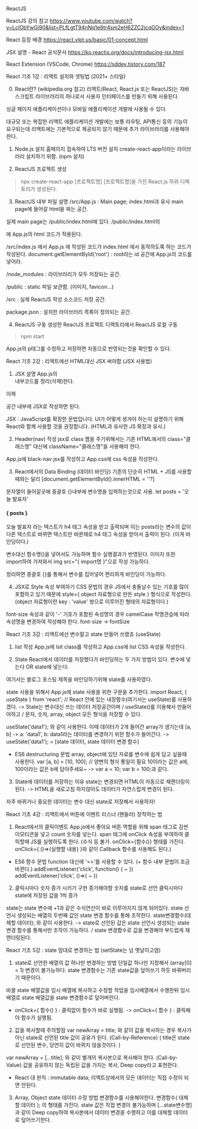 ReactJS 

ReactJS 강의 참고
https://www.youtube.com/watch?v=LclObYwGj90&list=PLfLgtT94nNq1e6tr4sm2eH6ZZC2jcqGOy&index=1

React 등장 배경
https://react.vlpt.us/basic/01-concept.html

JSX 설명 - React 공식문서
https://ko.reactjs.org/docs/introducing-jsx.html

React Extension (VSCode, Chrome)
https://sddev.tistory.com/187



React 기초 1강 : 리액트 설치와 셋팅법 (2021+ 스타일)

0) React란? (wikipedia.org 참고)
리액트(React, React.js 또는 ReactJS)는 자바스크립트 라이브러리의 하나로서 사용자 인터페이스를 만들기 위해 사용된다.

싱글 페이지 애플리케이션이나 모바일 애플리케이션 개발에 사용될 수 있다.

대규모 또는 복잡한 리액트 애플리케이션 개발에는 보통 라우팅, API통신 등의 기능이 요구되는데 리액트에는 기본적으로 제공되지 않기 때문에 추가 라이브러리를 사용해야 한다.


1) Node.js 설치
홈페이지 접속하여 LTS 버전 설치
create-react-app이라는 라이브러리 설치하기 위함. (npm 설치)


2) ReactJS 프로젝트 생성
> npx create-react-app [프로젝트명]
[프로젝트명]을 가진 React.js 하위 디렉토리가 생성된다.


3) ReactJS 내부 파일 설명
/src/App.js : Main page; index.html과 유사
main page에 들어갈 html을 짜는 공간.

실제 main page는 /public/index.html에 있다.
/public/index.html의 <div id="root"></div>에 App.js의 html 코드가 적용된다.

/src/index.js 에서 App.js 에 작성된 코드가 index.html 에서 동작하도록 하는 코드가 작성된다.
document.getElementById('root') : root라는 id 공간에 App.js의 코드를 넣어라.

/node_modules : 라이브러리가 모두 저장되는 공간.

/public : static 파일 보관함. (이미지, favicon...)

/src : 실제 ReactJS 작성 소스코드 저장 공간.

package.json : 설치한 라이브러리 목록이 정의되는 공간.


4) ReactJS 구동
생성한 ReactJS 프로젝트 디렉토리에서 ReactJS 로컬 구동
> npm start

App.js의 p태그를 수정하고 저장하면 자동으로 반영되는것을 확인할 수 있다.





React 기초 2강 : 리액트에선 HTML대신 JSX 써야함 (JSX 사용법)

1) JSX 설명
App.js의 <div className="App"></div> 내부코드를 정리(삭제)한다.

이제 <div className="App"></div> 공간 내부에 JSX로 작성하면 된다.

JSX : JavaScript를 확장한 문법입니다. UI가 어떻게 생겨야 하는지 설명하기 위해 React와 함께 사용할 것을 권장합니다. 
(HTML과 유사한 JS 확장과 유사.)


2) Header(nav) 작성
jsx로 class 몀을 주기위해서는 기존 HTML에서의 class="클래스명" 대신에
className="클래스명"을 사용해야 한다.

App.js에 black-nav jsx를 작성하고 App.css에 css 속성을 작성한다.


3) React에서의 Data Binding (데이터 바인딩)
기존의 단순히 HTML + JS를 사용할때와는 달리
[document.getElementById().innerHTML = ''?]

문자열이 들어갈곳에 중괄호 {}내부에 변수명을 입력하는것으로 사용.
let posts = '오늘 발표자'

<h4>{ posts }</h4>

오늘 발표자 라는 텍스트가 h4 태그 속성을 받고 출력되며 
이는 posts라는 변수의 값이 다른 텍스트로 바뀌면 텍스트만 바뀐채로 
h4 태그 속성을 받아서 출력이 된다. (이게 바인딩이다.)

변수대신 함수명()을 넣어서도 가능하며 함수 실행결과가 반영된다.
이미지 또한 import하여 가져와서 img src="{ import명 }"으로 작성 가능하다.

정리하면 중괄호 {}를 통해서 변수를 집어넣어 편리하게 바인딩이 가능하다.


4) JSX로 Style 속성 부여하기
CSS 문법의 경우 JS에서 충돌날수 있는 기호를 많이 포함하고 있기 때문에
style={ object 자료형으로 만든 style } 형식으로 작성한다.
(object 자료형이란 key : 'value' 쌍으로 이루어진 형태의 자료형이다.)

font-size 속성과 같이 '-' 기호가 포함된 속성명의 경우
camelCase 작명관습에 따라 속성명을 변경하여 작성해야 한다.
font-size -> fontSize





React 기초 3강 : 리액트에선 변수말고 state 만들어 쓰랬죠 (useState)

1) list 작성
App.js에 lsit class를 작성하고 App.css에 list CSS 속성을 작성한다.

2) State
React에서 데이터를 저장했다가 바인딩하는 두 가지 방법이 있다.
변수에 넣는다 OR state에 넣는다.

여기서는 블로그 포스팅 제목을 바인딩하기위해 state를 사용하였다.


state 사용을 위해서 App.js에 state 사용을 위한 구문을 추가한다.
import React, { useState } from 'react';
// React 안에 있는 내장함수(여기서는 useState)를 사용하겠다.
-> State는 변수대신 쓰는 데이터 저장공간이며
 / useState()를 이용해서 만들어야하고
 / 문자, 숫자, array, object 모든 형식을 저장할 수 있다.


useState('data1'); 와 같이 사용한다.
이때 데이터가 2개 들어간 array가 생기는데 
[a, b] -> a: 'data1', b: data1라는 데이터를 변경하기 위한 함수가 들어간다.
-> useState('data1'); = [state 데이터, state 데이터 변경 함수]


* ES6 destructuring 문법
array, object에 있던 자료를 변수에 쉽게 담고 싶을때 사용한다.
var [a, b] = [10, 100]; // 양변의 형식 통일이 필요
10이라는 값은 a에, 100이라는 값은 b에 담아주세요~
-> var a = 10; var b = 100;과 같다.


3) State에 데이터를 저장하는 이유
state는 변경되면 HTML이 자동으로 재랜더링이 된다.
-> HTML을 새로고침 하지않아도 데이터가 자연스럽게 변경이 된다.

자주 바뀌거나 중요한 데이터는 변수 대신 state로 저장해서 사용하자!





React 기초 4강 : 리액트에서 버튼에 이벤트 리스너 (핸들러) 장착하는 법

1) React에서의 클릭이벤트
App.js에서 좋아요 버튼 역할을 위해 span 태그로 감싼 이모티콘을 넣고 count 숫자를 넣는다.
span 태그에 onClick 속성을 부여하여 클릭할때 JS를 실행하도록 한다.
(수식 등 불가. onClick={함수()} 형태를 가진다. onClick={ ()=>{실행할 내용} }와 같이 Callback 함수를 사용해도 된다.)


* ES6 함수 문법 
function 대신에 '=>'를 사용할 수 있다. (+ 함수 내부 문법이 조금 바뀐다.)
addEventListener('click', function() {
    ~
})
addEventListener('click', ()=>{
    ~
})


2) 클릭시마다 숫자 증가 시키기 구현
증가해야할 숫자를 state로 선언
클릭시마다 state에 저장된 값을 1씩 증가

state는 state 변수에 +1과 같은 수식연산이 바로 이루어지지 않게 되어있다.
state 선언시 생성되는 배열의 두번째 값인 state 변경 함수를 통해 조작한다.
state변경함수(대체할 데이터); 와 같이 사용한다.
-> state로 선언된 값은 state 선언시 생성되는 state 변경 함수를 통해서만 조작이 가능하다.
 / state 변경함수로 값을 변경해야 부드럽게 재랜더링된다.





React 기초 5강 : state 맘대로 변경하는 법 (setState는 넘 옛날이고염)
1) state로 선언한 배열의 값 하나만 변경하는 방법
단일값 하나만 지정해서 (array[0] = 1) 변경이 불가능하다.
state 변경함수는 기존 state값을 덮어쓰기 하듯 바꿔버리기 때문이다.

바꿀 state 배열값을 임시 배열에 복사하고
수정할 작업을 임시배열에서 수행한뒤
임시배열로 state 배열값을 state 변경함수로 덮어버린다.


* onClick={ 함수() } : 클릭없이 함수가 바로 실행됨.
-> onClick={ 함수 } : 클릭해야 함수가 실행됨.


2) 값을 복사할때 주의할점
var newArray = title; 와 같이 값을 복사하는 경우 
복사가 아닌 state로 선언된 title 값이 공유가 된다. (Call-by-Reference)
( title은 state로 선언된 변수, 당연히 값이 바뀌지 않을것이다. )

var newArray = [...title]; 와 같이 별개의 복사본으로 복사해야 한다.
(Call-by-Value) 값을 공유하지 않는 독립된 값을 가지는 복사, Deep copy라고 표현한다.


* React 대 원칙 : immutable data; 리액트상에서의 모든 데이터는 직접 수정이 되면 안된다.


3) Array, Object state 데이터 수정 방법
변경함수를 사용해야한다.
변경함수( 대체할 데이터 ); 의 형태를 가진다.
state 값은 직접 변경이 불가능하며 [...state변수명]과 같이 Deep copy하여 
복사본에서 데이터 변경을 수행하고 이를 대체할 데이터로 덮어쓰기한다.